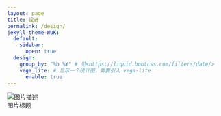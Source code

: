 ```yaml
---
layout: page
title: 设计
permalink: /design/
jekyll-theme-WuK:
  default:
    sidebar:
      open: true
  design:
    group_by: "%b %Y" # 见<https://liquid.bootcss.com/filters/date/>
    vega_lite: # 显示一个统计图，需要引入 vega-lite
      enable: true
---
```


<link rel="stylesheet" href="{{ site.baseurl }}/assets/css/main.css">

<div class="image-with-caption">
  <img src="{{ site.baseurl }}/assets/img/image.jpg" alt="图片描述">
  <div class="caption">图片标题</div>
</div>
